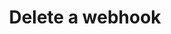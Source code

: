 ---
title: Delete a webhook
excerpt: ''
api:
  file: webhooks.json
  operationId: deleteWebhook
deprecated: false
hidden: false
metadata:
  title: ''
  description: ''
  robots: index
next:
  description: ''
---